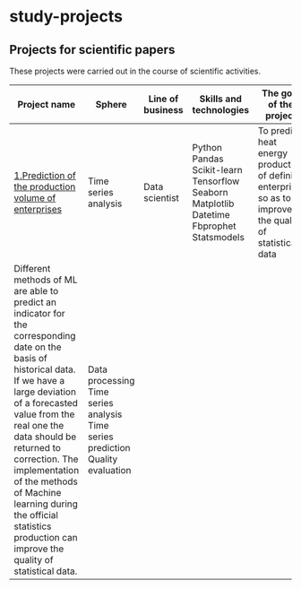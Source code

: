 # study-projects
## Projects for scientific papers
These projects were carried out in the course of scientific activities.

| Project name          | Sphere | Line of business | Skills and technologies | The goal of the project | Description of the project | Key words |
| ---------------------------| -------------------|--------------------------|-------------|--------------|------------------|----------------|
| [1.Prediction of the production volume of enterprises](https://github.com/AlinaKorobchuk/study-projects/tree/main/Prediction%20of%20the%20production%20volume%20of%20enterprises) | Time series analysis| Data scientist | Python Pandas Scikit-learn Tensorflow Seaborn Matplotlib Datetime Fbprophet Statsmodels | To predict heat energy production of definite enterprise so as to improve the quality of statistical data|
Different methods of ML are able to predict an indicator for the corresponding date on the basis of historical data. If we have a large deviation of a forecasted value from the real one the data should be returned to correction. The implementation of the methods of Machine learning during the official statistics production can improve the quality of statistical data.| Data processing Time series analysis Time series prediction Quality evaluation|
